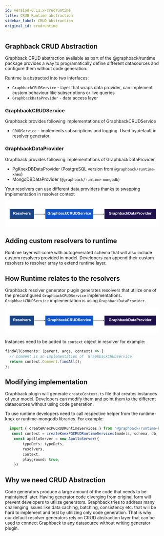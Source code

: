 ```yaml
---
id: version-0.11.x-crudruntime
title: CRUD Runtime abstraction
sidebar_label: CRUD Abstraction
original_id: crudruntime
---
```


## Graphback CRUD Abstraction

Graphback CRUD abstraction available as part of the @graphback/runtime package provides a way to programatically define different datasources and configure them without code generation.

Runtime is abstracted into two interfaces:

- `GraphbackCRUDService` - layer that wraps data provider, can implement custom behaviour like subscriptions or live queries
- `GraphbackDataProvider` - data access layer 

### GraphbackCRUDService

Graphback provides following implementations of GraphbackCRUDService

- `CRUDService` - implements subscriptions and logging. Used by default in resolver generator.

### GraphbackDataProvider

Graphback provides following implementations of GraphbackDataProvider

- PgKnexDBDataProvider (PostgreSQL version from `@graphback/runtime-knex`)
- MongoDBDataProvider (`@graphback/runtime-mongodb`)

Your resolvers can use different data providers thanks to swapping implementation in resolver context

![](/img/runtime.png)

## Adding custom resolvers to runtime

Runtime layer will come with autogenerated schema that will also include custom resolvers provided in model.
Developers can append their custom resolvers to resolver array to extend runtime layer.

## How Runtime relates to the resolvers

Graphback resolver generator plugin generates resolvers that utilize one of the preconfigured `GraphbackCRUDService` implementations.
`GraphbackCRUDService` implementation is using `GraphbackDataProvider`.

![](/img/runtime.png)

Instances need to be added to `context` object in resolver for example:

```js
findAllComments: (parent, args, context) => {
  // Comment is an implementation of `GraphbackCRUDService` 
  return context.Comment.findAll();
};
```

## Modifying implementation

Graphback plugin will generate `createContext.ts` file that creates instances of your model.
Developers can modify them and point them to the different datasources without using code generation.

To use runtime developers need to call respective helper from the runtime-knex or runtime-mongodb libraries.
For example:

```ts
  import { createKnexPGCRUDRuntimeServices } from "@graphback/runtime-knex"
   const context = createKnexPGCRUDRuntimeServices(models, schema, db, pubSub);
    const apolloServer = new ApolloServer({
        typeDefs: typeDefs,
        resolvers,
        context,
        playground: true,
    })
```

## Why we need CRUD Abstraction

Code generators produce a large amount of the code that needs to be maintained later.
Having generator code diverging from original form will prevent developers to utilize generators.
Graphback tries to address many challenging issues like data caching, batching, consistency etc. that will be hard to implement and test by utilizing only code generation.
That is why our default resolver generators rely on CRUD abstraction layer that can be used to connect Graphback to any datasource without writing generator plugin.
